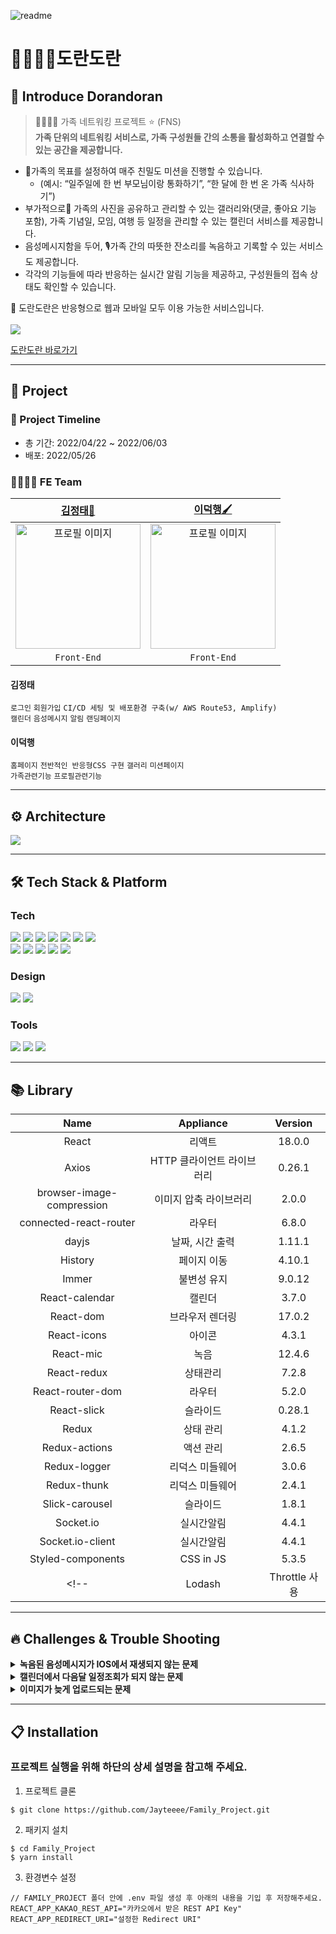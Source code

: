 ![readme](https://family-8.s3.ap-northeast-2.amazonaws.com/photo/1653736311587blob)
<br>

👨‍👩‍👧‍👦도란도란
=============
## 🙌 Introduce Dorandoran
>👨‍👩‍👧‍👧  가족 네트워킹 프로젝트 ⭐️ (FNS)
<br>**가족 단위의 네트워킹 서비스로, 가족 구성원들 간의 소통을 활성화하고 연결할 수 있는 공간을 제공합니다.**

- 🚩가족의 목표를 설정하여 매주 친밀도 미션을 진행할 수 있습니다.
    - (예시: “일주일에 한 번 부모님이랑 통화하기”, “한 달에 한 번 온 가족 식사하기”)
- 부가적으로💞 가족의 사진을 공유하고 관리할 수 있는 갤러리와(댓글, 좋아요 기능 포함), 가족 기념일, 모임, 여행 등 일정을 관리할 수 있는 캘린더 서비스를 제공합니다.
- 음성메시지함을 두어, 🎙가족 간의 따뜻한 잔소리를 녹음하고 기록할 수 있는 서비스도 제공합니다.
- 각각의 기능들에 따라 반응하는 실시간 알림 기능을 제공하고, 구성원들의 접속 상태도 확인할 수 있습니다.

🔔 도란도란은 반응형으로 웹과 모바일 모두 이용 가능한 서비스입니다.<br>
<br><img src="https://www.dorandorans.com/static/media/Web_01.29cbf948c7a423b343f6.png">

[도란도란 바로가기](https://dorandorans.com/)

* * *

## 📣 Project
### 📆 Project Timeline
- 총 기간: 2022/04/22 ~ 2022/06/03
- 배포: 2022/05/26

### 👨‍💻👩‍💻 FE Team
|                                                         [김정태🔰](https://github.com/Jayteeee)                                            |                                                         [이덕행🖌](https://github.com/Deokhaeng)                                                          |                                                                                             
| :----------------------------------------------------------------------------------------------------------------------------------------------------: | :----------------------------------------------------------------------------------------------------------------------------------------------------: |
| <img src="https://family-8.s3.ap-northeast-2.amazonaws.com/photo/1653737369229blob" alt="프로필 이미지" width="200px"/> |  <img src="https://family-8.s3.ap-northeast-2.amazonaws.com/photo/1653737642793blob" alt="프로필 이미지" width="200px"/> | <img 
|                                                                      `Front-End`                                               |                                                                      `Front-End`                                                                       |              
#### 김정태

`로그인` `회원가입` `CI/CD 세팅 및 배포환경 구축(w/ AWS Route53, Amplify)`
</br>
`캘린더` `음성메시지` `알림` `랜딩페이지`

#### 이덕행

`홈페이지` `전반적인 반응형CSS 구현` `갤러리` `미션페이지`
<br/>
`가족관련기능` `프로필관련기능`

* * *
## ⚙ **Architecture**
<img src="https://family-8.s3.ap-northeast-2.amazonaws.com/photo/1653963459549%EA%B7%B8%EB%A6%BC1.jpg" />

* * *

## 🛠 Tech Stack & Platform
### **Tech**
<p>
<img src="https://img.shields.io/badge/javascript-F7DF1E?style=for-the-badge&logo=javascript&logoColor=black">
<img src="https://img.shields.io/badge/html5-E34F26?style=for-the-badge&logo=html5&logoColor=white">
<img src="https://img.shields.io/badge/css-1572B6?style=for-the-badge&logo=css3&logoColor=white">
<img src="https://img.shields.io/badge/react-61DAFB?style=for-the-badge&logo=react&logoColor=black">
<img src="https://img.shields.io/badge/redux-764ABC?style=for-the-badge&logo=react&logoColor=black">
<img src="https://img.shields.io/badge/axios-007CE2?style=for-the-badge&logo=axios&logoColor=white">
<img src="https://img.shields.io/badge/reactrouterdom-CA4245?style=for-the-badge&logo=reactrouterdom&logoColor=white">
</br>
<img src="https://img.shields.io/badge/styledcomponents-DB7093?style=for-the-badge&logo=styledcomponents&logoColor=white">
<img src="https://img.shields.io/badge/amazonaws-232F3E?style=for-the-badge&logo=amazonaws&logoColor=white">
<img src="https://img.shields.io/badge/amazonamplify-orange?style=for-the-badge&logo=amazonsamplify&logoColor=white"> 
<img src="https://img.shields.io/badge/route53-F7A81B?style=for-the-badge&logo=route53&logoColor=white">
<img src="https://img.shields.io/badge/socketio-blue?style=for-the-badge&logo=socketio&logoColor=white">
<br>
</p>

### **Design**
<p>
<img src="https://img.shields.io/badge/Figma-F24E1E?style=for-the-badge&logo=Figma&logoColor=white"/>
<img src="https://img.shields.io/badge/Adobe Illustrator-yellow?style=for-the-badge&logo=Adobe Illustrator&logoColor=white"/>
</p>

### **Tools**
<p>
<img src="https://img.shields.io/badge/VSCode-007ACC?style=for-the-badge&logo=Visual Studio Code&logoColor=white"/>
<img src="https://img.shields.io/badge/Git-F05032?style=for-the-badge&logo=Git&logoColor=white"/>
<img src="https://img.shields.io/badge/Github-181717?style=for-the-badge&logo=github&logoColor=white">
<br>
</p>



* * *

## 📚 Library
|Name|Appliance|Version|
|:---:|:---:|:---:|
|React|리액트|18.0.0|
|Axios|HTTP 클라이언트 라이브러리|0.26.1|
|browser-image-compression|이미지 압축 라이브러리|2.0.0|
|connected-react-router|라우터|6.8.0|
|dayjs|날짜, 시간 출력|1.11.1|
|History|페이지 이동|4.10.1|
|Immer|불변성 유지|9.0.12|
|React-calendar|캘린더|3.7.0|
|React-dom|브라우저 렌더링|17.0.2|
|React-icons|아이콘|4.3.1|
|React-mic|녹음|12.4.6|
|React-redux|상태관리|7.2.8|
|React-router-dom|라우터|5.2.0|
|React-slick|슬라이드|0.28.1|
|Redux|상태 관리|4.1.2|
|Redux-actions|액션 관리|2.6.5|
|Redux-logger|리덕스 미들웨어|3.0.6|
|Redux-thunk|리덕스 미들웨어|2.4.1|
|Slick-carousel|슬라이드|1.8.1|
|Socket.io|실시간알림|4.4.1|
|Socket.io-client|실시간알림|4.4.1|
|Styled-components|CSS in JS|5.3.5|
<!-- |Lodash|Throttle 사용|4.17.21| -->

* * *

## 🔥 Challenges & Trouble Shooting
<details>
<summary><strong>녹음된 음성메시지가 IOS에서 재생되지 않는 문제</strong></summary>
  <br/>
  <ul>
<li><strong>문제상황</strong>
<p>- 녹음된 음성을 인코딩할때 MediaRecorder에서 지원하는 코덱중 대부분 플랫폼에서 사용가능한 vp8 코덱과 해당 코덱으로 만들 수 있는 webm컨테이너를 사용하여 음성을 인코딩하였더니, IOS에서는 재생되지 않는 문제가 발생하였습니다.
<li><strong>원인</strong>
<p>- IOS15부터는 webm audio를 지원하지만 이전 버전은 지원하지 않는다는 사실을 알게되었습니다.
<li><strong>해결방안</strong>
    <br />
    <br />
    <img src="https://family-8.s3.ap-northeast-2.amazonaws.com/photo/1653831407598blob" />
    <br />
    <img src="https://family-8.s3.ap-northeast-2.amazonaws.com/photo/1653831401208blob" />
<p>- IOS에서 지원하는 포맷이 mp3, wav, ogg 라는 것을 알고 서버에서 s3로 저장할 때 mp3로 컨버팅하여 저장하기로 하였습니다.
<p>- ffmpeg를 이용하여 저장하고자 하였고 클라이언트에서 기존에 보내줬던 blob형태로 파일을 전송할 시 변환되지 않는 이슈가 생겨 file 형태로 전달하였습니다.
<li><strong>결과</strong>
<p>- mp3형태로 저장되어 아이폰에서는 녹음된 음성을 바로 들을 수 없지만 업로드 후 재생시킬 수 있었습니다.
  </ul>
</details>
  
<details>
<summary><strong>캘린더에서 다음달 일정조회가 되지 않는 문제</strong></summary>
  <br/>
  <ul>
<li><strong>문제상황</strong>
<p>- 이번달 일정등록 후 문제없이 조회가 되는 것을 확인하고 다음달 일정을 등록하였으나 서버에는 업로드된 것을 확인하였고 뷰에서는 보여주지 못하는 문제가 발생하였습니다.
<li><strong>원인</strong>
<p>- 개발자도구를 통해 span 태그 내에 데이터가 동적으로 변화하는 것을 감지하고 변화에 따라 페이지가 렌더링될 수 있도록 코드를 작성하였다고 생각하였으나
    코드는 변화를 감지하지 못한채 처음 렌더링된 일정만을 보여주고 있었습니다.
<li><strong>해결방안</strong>
<p>- 해당월을 나타내주는 코드를 감지해서 새롭게 렌더링시켜주는 것이 필요하겠다 생각했습니다.
<p>- DOM의 변화를 감지해야했고 가장 적절해보이는 MutationObserver를 통해 span태그 내의 데이터 변화를 감지한 뒤 해당하는 월의 데이터를 조회할 수 있도록 하였습니다.
<li><strong>결과</strong>
        <p> -이전코드
            <br />
    <img src="https://family-8.s3.ap-northeast-2.amazonaws.com/photo/1653832263586blob" />
    <br />
    <p> -이후코드
        <br />
    <img src="https://family-8.s3.ap-northeast-2.amazonaws.com/photo/1653832268359blob" />
    <img src="https://family-8.s3.ap-northeast-2.amazonaws.com/photo/1653832272332blob" />
    <br />
    <p> -결과페이지
    <img src="https://family-8.s3.ap-northeast-2.amazonaws.com/photo/1653832342281blob" />
    <img src="https://family-8.s3.ap-northeast-2.amazonaws.com/photo/1653832347064blob" />
    
<p>- 처음 렌더링되는 월에 대한 조회뿐만 아니라 화살표 클릭시 다음달 혹은 이전달의 일정데이터를 조회할 수 있게 되었습니다.
  </ul>
</details>

<details>
<summary><strong>이미지가 늦게 업로드되는 문제</strong></summary>
  <br/>
  <ul>
<li><strong>문제상황</strong>
<p>- 이미지 업로드 및 데이터를 받을 때 시간이 너무 지연되는 현상 발생했습니다.   
<li><strong>원인</strong>
<p>- 이미지를 업로드 시 이미지의 데이터 용량 그대로 업로드하고 데이터를 받기 때문에 발생하는 것으로 판단했습니다.
<li><strong>해결방안</strong>
    <br/>
    <br/>
<img src="https://family-8.s3.ap-northeast-2.amazonaws.com/photo/1653742820337blob" />
    <br/>
    <img src="https://family-8.s3.ap-northeast-2.amazonaws.com/photo/1653743034190blob" />
    <img src="https://family-8.s3.ap-northeast-2.amazonaws.com/photo/1653742986577blob" />
    <br/>
    <p>- 이미지를 formdata로 변환하기 이전에 압축해서 서버로 전달하기로 결정했습니다.
<p>- 이미지 업로드 시 browser-image-compression 라이브러리를 사용하여 이미지 파일을 1MB 이하로 압축했습니다.
<p>- browser-image-compression 라이브러리를 사용 시 File이 Blob 형식으로 변환되기 때문에 다시 File 형식으로 변환 후 FormData에 담아 서버로 전송하여 업로드 및 데이터를 받을 시 걸리는 시간을 줄였습니다.
<p>- 추가로 사용자가 이미지가 업로드되는 상황을 인지할 수 있도록 사진 추가 버튼에 스피너를 적용했습니다.
<li><strong>결과</strong>
<p>- 이미지 업로드 속도가 개선되었고 유저가 이미지 업로드 되는 상황을 인지할 수 있게 되었습니다.
  </ul>
</details>
    
* * *

## 📋 Installation
### 프로젝트 실행을 위해 하단의 상세 설명을 참고해 주세요.

1. 프로젝트 클론

```console
$ git clone https://github.com/Jayteeee/Family_Project.git
```

2. 패키지 설치

```console
$ cd Family_Project
$ yarn install
```

3. 환경변수 설정

```text
// FAMILY_PROJECT 폴더 안에 .env 파일 생성 후 아래의 내용을 기입 후 저장해주세요.
REACT_APP_KAKAO_REST_API="카카오에서 받은 REST API Key"
REACT_APP_REDIRECT_URI="설정한 Redirect URI"
